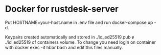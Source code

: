 # Docker for rustdesk-server

Put HOSTNAME=your-host.name in .env file and run docker-compose up -d.

Keypairs created automatically and stored in ./id_ed25519.pub и ./id_ed25519 of containers volume. To change you need login on container with docker exec -it hbbr bash and edit this files manually.
